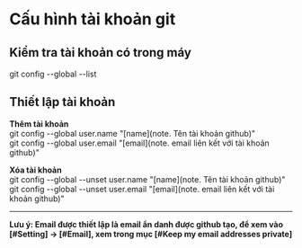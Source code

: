 # Cấu hình tài khoản git

## Kiểm tra tài khoản có trong máy

git config --global --list

## Thiết lập tài khoản

**Thêm tài khoản**  
git config --global user.name "[name](note. Tên tài khoản github)"  
git config --global user.email "[email](note. email liên kết với tài khoản github)"

**Xóa tài khoản**  
git config --global --unset user.name "[name](note. Tên tài khoản github)"  
git config --global --unset user.email "[email](note. email liên kết với tài khoản github)"

---

**Lưu ý: Email được thiết lập là email ẩn danh được github tạo, để xem vào [#Setting] $\to$ [#Email], xem trong mục [#Keep my email addresses private]**